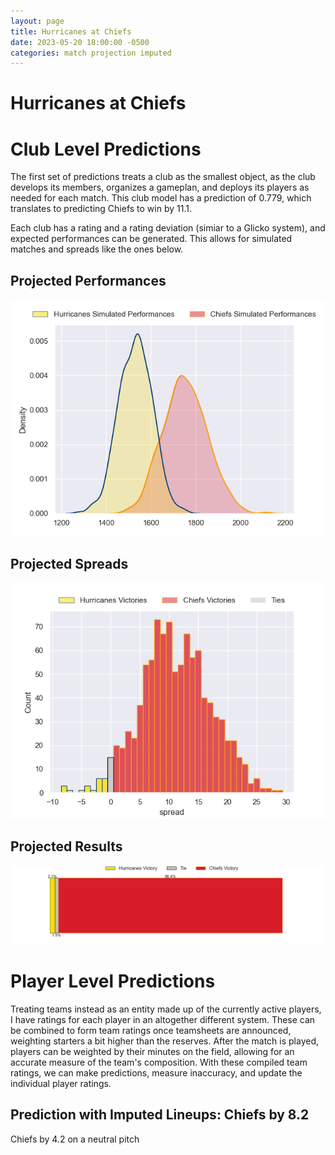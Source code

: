 ```yaml
---  
layout: page  
title: Hurricanes at Chiefs  
date: 2023-05-20 18:00:00 -0500  
categories: match projection imputed  
---
```

# Hurricanes at Chiefs

# Club Level Predictions


The first set of predictions treats a club as the smallest object, as the club develops its members, organizes a gameplan, and deploys its players as needed for each match. This club model has a prediction of 0.779, which translates to predicting Chiefs to win by 11.1.

Each club has a rating and a rating deviation (simiar to a Glicko system), and expected performances can be generated. This allows for simulated matches and spreads like the ones below.
## Projected Performances


![Projected Performances](plots/performances_2023-05-20-Chiefs-Hurricanes.png)
## Projected Spreads


![Projected Spreads](plots/spreads_2023-05-20-Chiefs-Hurricanes.png)
## Projected Results


![Projected Results](plots/resultbar_2023-05-20-Chiefs-Hurricanes.png)
# Player Level Predictions


Treating teams instead as an entity made up of the currently active players, I have ratings for each player in an altogether different system. These can be combined to form team ratings once teamsheets are announced, weighting starters a bit higher than the reserves. After the match is played, players can be weighted by their minutes on the field, allowing for an accurate measure of the team's composition. With these compiled team ratings, we can make predictions, measure inaccuracy, and update the individual player ratings.
## Prediction with Imputed Lineups: Chiefs by 8.2


Chiefs by 4.2 on a neutral pitch

